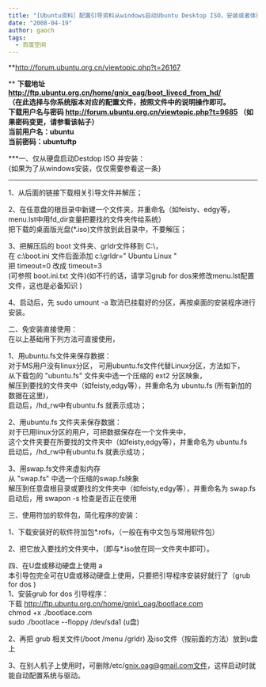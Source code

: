 ```yaml
---
title: "[Ubuntu资料］配置引导资料从windows启动Ubuntu Desktop ISO，安装或者体验Ubuntu。"
date: "2008-04-19"
author: gaoch
tags:
  - 百度空间
---
```


**<http://forum.ubuntu.org.cn/viewtopic.php?t=26167>  
  
** **下载地址
<http://ftp.ubuntu.org.cn/home/gnix_oag/boot_livecd_from_hd/>  
（在此选择与你系统版本对应的配置文件，按照文件中的说明操作即可。  
下载用户名与密码 <http://forum.ubuntu.org.cn/viewtopic.php?t=9685>
（如果密码变更，请参看该帖子）  
当前用户名：ubuntu  
当前密码：ubuntuftp**  
  
***一、仅从硬盘启动Destdop ISO 并安装：  
{如果为了从windows安装，仅仅需要参看这一条}  
***  
1、从后面的链接下载相关引导文件并解压；  
  
2、在任意盘的根目录中新建一个文件夹，并重命名（如feisty、edgy等，menu.lst中用fd\_dir变量把要找的文件夹传给系统）  
把下载的桌面版光盘(\*.iso)文件放到此目录中，不要解压；  
  
3、把解压后的 boot 文件夹、grldr文件移到 C:\\，  
在 c:\\boot.ini 文件后面添加 c:\\grldr=" Ubuntu Linux "  
把 timeout=0 改成 timeout=3  
(可参照 boot.ini.txt 文件)(如不行的话，请学习grub for
dos来修改menu.lst配置文件，这也是必备知识 )  
  
4、启动后，先 sudo umount -a
取消已挂载好的分区，再按桌面的安装程序进行安装。  
  
二、免安装直接使用：  
在以上基础用下列方法可直接使用，  
  
1、用ubuntu.fs文件来保存数据：  
对于MS用户没有linux分区， 可用ubuntu.fs文件代替Linux分区，方法如下，  
从下载包的 "ubuntu.fs" 文件夹中选一个压缩的 ext2 分区映象，  
解压到要找的文件夹中（如feisty,edgy等），并重命名为 ubuntu.fs
(所有新加的数据在这里)，  
启动后，/hd\_rw中有ubuntu.fs 就表示成功；  
  
2、用ubuntu.fs 文件夹来保存数据：  
对于已用linux分区的用户，可把数据保存在一个文件夹中，  
这个文件夹要在所要找的文件夹中（如feisty,edgy等），并重命名为
ubuntu.fs  
启动后，/hd\_rw中有ubuntu.fs 就表示成功；  
  
3、用swap.fs文件来虚拟内存  
从 "swap.fs" 中选一个压缩的swap.fs映象  
解压到任意盘根目录或要找的文件夹中（如feisty,edgy等），并重命名为
swap.fs  
启动后，用 swapon -s 检查是否正在使用  
  
三、使用符加的软件包，简化程序的安装：  
  
1、下载安装好的软件符加包\*.rofs，（一般在有中文包与常用软件包）  
  
2、把它放入要找的文件夹中，（即与\*.iso放在同一文件夹中即可）。  
  
  
四、在U盘或移动硬盘上使用 a  
本引导包完全可在U盘或移动硬盘上使用，只要把引导程序安装好就行了（grub
for dos )  
1、安装grub for dos 引导程序：  
下载 http://ftp.ubuntu.org.cn/home/gnix\_oag/bootlace.com  
chmod +x ./bootlace.com  
sudo ./bootlace --floppy /dev/sda1 (u盘)  
  
2、再把 grub 相关文件(/boot /menu /grldr)
及iso文件（按前面的方法）放到u盘上  
  
3、在别人机子上使用时，可删除/etc/gnix.oag@gmail.com文件，这样启动时就能自动配置系统与驱动。
